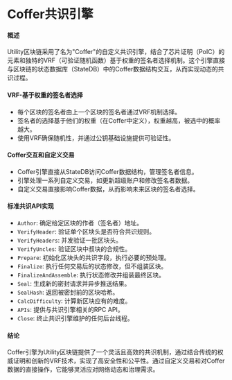 # Coffer共识引擎

#### 概述

Utility区块链采用了名为"Coffer"的自定义共识引擎，结合了芯片证明（PoIC）的元素和独特的VRF（可验证随机函数）基于权重的签名者选择机制。这个引擎直接与区块链的状态数据库（StateDB）中的Coffer数据结构交互，从而实现动态的共识过程。

#### VRF-基于权重的签名者选择

- 每个区块的签名者由上一个区块的签名者通过VRF机制选择。
- 签名者的选择基于他们的权重（在Coffer中定义），权重越高，被选中的概率越大。
- 使用VRF确保随机性，并通过公钥基础设施提供可验证性。

#### Coffer交互和自定义交易

- Coffer引擎直接从StateDB访问Coffer数据结构，管理签名者信息。
- 引擎处理一系列自定义交易，如更新超级账户和修改签名者数据。
- 自定义交易直接影响Coffer数据，从而影响未来区块的签名者选择。

#### 标准共识API实现

- `Author`: 确定给定区块的作者（签名者）地址。
- `VerifyHeader`: 验证单个区块头是否符合共识规则。
- `VerifyHeaders`: 并发验证一批区块头。
- `VerifyUncles`: 验证区块中叔块的合规性。
- `Prepare`: 初始化区块头的共识字段，执行必要的预处理。
- `Finalize`: 执行任何交易后的状态修改，但不组装区块。
- `FinalizeAndAssemble`: 执行状态修改并组装最终区块。
- `Seal`: 生成新的密封请求并异步推送结果。
- `SealHash`: 返回被密封前的区块哈希。
- `CalcDifficulty`: 计算新区块应有的难度。
- `APIs`: 提供与共识引擎相关的RPC API。
- `Close`: 终止共识引擎维护的任何后台线程。

#### 结论

Coffer引擎为Utility区块链提供了一个灵活且高效的共识机制，通过结合传统的权威证明和创新的VRF技术，实现了高安全性和公平性。通过自定义交易和对Coffer数据的直接操作，它能够灵活应对网络动态和治理需求。
